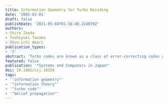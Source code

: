 ```yaml
---
title: Information Geometry for Turbo Decoding
date: '2005-01-01'
draft: false
publishDate: '2021-05-04T01:16:48.224070Z'
authors:
- Shiro Ikeda
- Toshiyuki Tanaka
- Shun-ichi Amari
publication_types:
- '2'
abstract: 'Turbo codes are known as a class of error-correcting codes which have high error-correcting performance with efficient decoding algorithm. Characteristics of the iterative decoding algorithm have been studied in detail through a variety of numerical experiments, but theoretical results are still  insufficient. In this paper, this issue is addressed from the information geometrical viewpoint. As a result, a mathematical framework for analyzing turbo codes is obtained, and some of the fundamental properties of turbo decoding are elucidated based on this framework. Recently, it has been pointed out that the turbo decoding algorithm is related to the decoding algorithm of low-density parity check codes, the computation method of Bethe approximation in statistical physics, and the belief propagation algorithm of Bayesian networks. The mathematical framework given in the present paper can also be used  to analyze these wide classes of iterative computation methods, and hence represent a new analysis tool.'
featured: false
publication: '*Systems and Computers in Japan*'
doi: 10.1002/scj.10359
tags:
- '"information geometry"'
- '"information theory"'
- '"turbo code"'
- '"belief propagation"'
---
```


